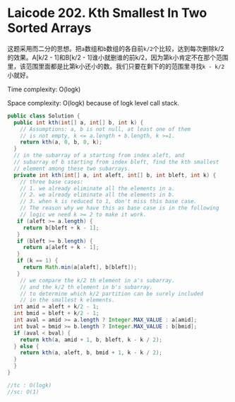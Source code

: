 # Laicode 202. Kth Smallest In Two Sorted Arrays

这题采用而二分的思想。把`a`数组和`b`数组的各自前`k/2`个比较，达到每次删除k/2的效果。A[k/2 - 1]和B[k/2 - 1]谁小就删谁的前k/2，因为第k小肯定不在那个范围里，该范围里面都是比第k小还小的数。我们只要在剩下的的范围里寻找`k - k/2`小就好。

Time complexity: O(logk)

Space complexity: O(logk) because of logk level call stack.

```java
public class Solution {
  public int kth(int[] a, int[] b, int k) {
    // Assumptions: a, b is not null, at least one of them
    // is not empty, k <= a.length + b.length, k >=1.
    return kth(a, 0, b, 0, k);
  }
  // in the subarray of a starting from index aleft, and
  // subarray of b starting from index bleft, find the kth smallest
  // element among these two subarrays.
  private int kth(int[] a, int aleft, int[] b, int bleft, int k) {
    // three base cases:
    // 1. we already eliminate all the elements in a.
    // 2. we already eliminate all the elements in b.
    // 3. when k is reduced to 1, don't miss this base case.
    // The reason why we have this as base case is in the following
    // logic we need k >= 2 to make it work.
   if (aleft >= a.length) {
     return b[bleft + k - 1];
   }
   if (bleft >= b.length) {
     return a[aleft + k - 1];
   }
   if (k == 1) {
     return Math.min(a[aleft], b[bleft]);
   }
    // we compare the k/2 th element in a's subarray.
    // and the k/2 th element in b's subarray.
    // to determine which k/2 partition can be surely included
    // in the smallest k elements.
  int amid = aleft + k/2 - 1;
  int bmid = bleft + k/2 - 1;
  int aval = amid >= a.length ? Integer.MAX_VALUE : a[amid];
  int bval = bmid >= b.length ? Integer.MAX_VALUE : b[bmid];
  if (aval < bval) {
    return kth(a, amid + 1, b, bleft, k - k / 2);
  } else {
    return kth(a, aleft, b, bmid + 1, k - k / 2);
  }
  }
}

//tc : O(logk)
//sc: O(1)

```